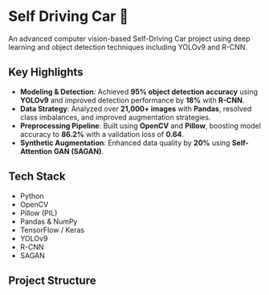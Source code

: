 # Self Driving Car 🚗

An advanced computer vision-based Self-Driving Car project using deep learning and object detection techniques including YOLOv9 and R-CNN.

##  Key Highlights

-  **Modeling & Detection**: Achieved **95% object detection accuracy** using **YOLOv9** and improved detection performance by **18%** with **R-CNN**.
-  **Data Strategy**: Analyzed over **21,000+ images** with **Pandas**, resolved class imbalances, and improved augmentation strategies.
-  **Preprocessing Pipeline**: Built using **OpenCV** and **Pillow**, boosting model accuracy to **86.2%** with a validation loss of **0.64**.
-  **Synthetic Augmentation**: Enhanced data quality by **20%** using **Self-Attention GAN (SAGAN)**.

##  Tech Stack

- Python
- OpenCV
- Pillow (PIL)
- Pandas & NumPy
- TensorFlow / Keras
- YOLOv9
- R-CNN
- SAGAN

##  Project Structure
